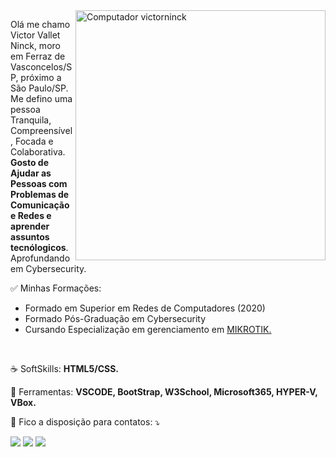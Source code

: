 <img src="https://raw.githubusercontent.com/MicaelliMedeiros/micaellimedeiros/master/image/computer-illustration.png" min-width="400px" max-width="400px" width="400px" align="right" alt="Computador victorninck">

<p align="left"> 
  Olá me chamo Victor Vallet Ninck, moro em Ferraz de Vasconcelos/SP, próximo a São Paulo/SP. Me defino uma pessoa Tranquila, Compreensível, Focada e Colaborativa. <strong>Gosto de Ajudar as Pessoas com Problemas de Comunicação e Redes e aprender assuntos tecnólogicos</strong>.<br>
  Aprofundando em Cybersecurity. 
</p>

<p align="Left"> ✅ Minhas Formações: </p>
   <ul>
  <li> Formado em Superior em Redes de Computadores (2020)</li>
  <li> Formado Pós-Graduação em Cybersecurity</li>
  <li> Cursando Especialização em gerenciamento em <a href="http://www.mikrotik.com" target="_blank">MIKROTIK.</a>
        </ul>
  <br>

<p align="left">
  ☕ SoftSkills: <strong> HTML5/CSS.</strong>
</p>

<p align="left">
  💼 Ferramentas: <strong>VSCODE, BootStrap, W3School, Microsoft365, HYPER-V, VBox.</strong>
</p>

<p align="left">
  💌 Fico a disposição para contatos: ⤵️
</p>

<p align="left">
  <a href="https://mail.google.com/mail/u/hardupgrade@gmail.com" target="_blank" alt="Gmail">
  <img src="https://img.shields.io/badge/-Gmail-FF0000?style=flat-square&labelColor=FF0000&logo=gmail&logoColor=white&link=LINK-DO-SEU-EMAIL" /></a>

  <a href="https://www.linkedin.com/in/victor-vallet-ninck-148029154" target="_blank" alt="Linkedin">
  <img src="https://img.shields.io/badge/-Linkedin-0e76a8?style=flat-square&logo=Linkedin&logoColor=white&link=LINK-DO-SEU-LINKEDIN" /></a>

 <a href="https://api.whatsapp.com/send?phone=5511968774488" target="_blank" alt="WhatsApp">
  <img src="https://img.shields.io/badge/-WhatsApp-25d366?style=flat-square&labelColor=25d366&logo=whatsapp&logoColor=white&link=API-DO-SEU-WHATSAPP"/></a> </p>

 

